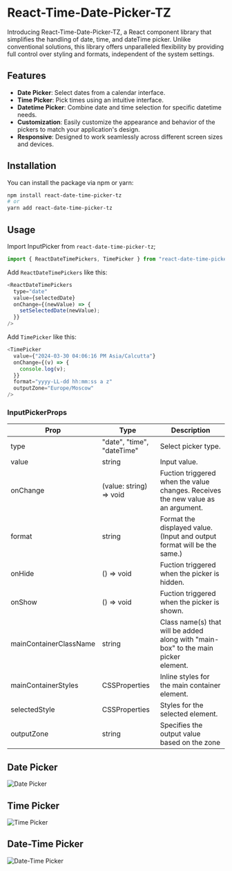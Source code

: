 
# React-Time-Date-Picker-TZ

Introducing React-Time-Date-Picker-TZ, a React component library that simplifies the handling of date, time, and dateTime picker. Unlike conventional solutions, this library offers unparalleled flexibility by providing full control over styling and formats, independent of the system settings.

## Features

- **Date Picker**: Select dates from a calendar interface.
- **Time Picker**: Pick times using an intuitive interface.
- **Datetime Picker**: Combine date and time selection for specific datetime needs.
- **Customization**: Easily customize the appearance and behavior of the pickers to match your application's design.
- **Responsive**: Designed to work seamlessly across different screen sizes and devices.


## Installation

You can install the package via npm or yarn:

```bash
npm install react-date-time-picker-tz
# or
yarn add react-date-time-picker-tz
```

## Usage

Import InputPicker from `react-date-time-picker-tz`;

```javascript
import { ReactDateTimePickers, TimePicker } from "react-date-time-picker-tz";
```

Add `ReactDateTimePickers` like this:

```javascript
<ReactDateTimePickers
  type="date"
  value={selectedDate}
  onChange={(newValue) => {
    setSelectedDate(newValue);
  }}
/>
```


Add `TimePicker` like this:

```javascript
<TimePicker
  value={"2024-03-30 04:06:16 PM Asia/Calcutta"}
  onChange={(v) => {
    console.log(v);
  }}
  format="yyyy-LL-dd hh:mm:ss a z"
  outputZone="Europe/Moscow"
/>
```


### InputPickerProps

| Prop                   | Type                       | Description                                                                              |
| ---------------------- | -------------------------- | ---------------------------------------------------------------------------------------- |
| type                   | "date", "time", "dateTime" | Select picker type.                                                                      |
| value                  | string                     | Input value.                                                                             |
| onChange               | (value: string) => void    | Fuction triggered when the value changes. Receives the new value as an argument.         |
| format                 | string                     | Format the displayed value.(Input and output format will be the same.)                   |
| onHide                 | () => void                 | Fuction triggered when the picker is hidden.                                             |
| onShow                 | () => void                 | Fuction triggered when the picker is shown.                                              |
| mainContainerClassName | string                     | Class name(s) that will be added along with "main-box" to the main picker <div> element. |
| mainContainerStyles    | CSSProperties              | Inline styles for the main container element.                                            |
| selectedStyle          | CSSProperties              | Styles for the selected element.                                                         |
| outputZone             | string                     | Specifies the output value based on the zone                                             |

## Date Picker

![Date Picker](https://firebasestorage.googleapis.com/v0/b/team-unibrains.appspot.com/o/date.png?alt=media)

## Time Picker

![Time Picker](https://firebasestorage.googleapis.com/v0/b/team-unibrains.appspot.com/o/time.png?alt=media)

## Date-Time Picker

![Date-Time Picker](https://firebasestorage.googleapis.com/v0/b/team-unibrains.appspot.com/o/date-time.png?alt=media)
